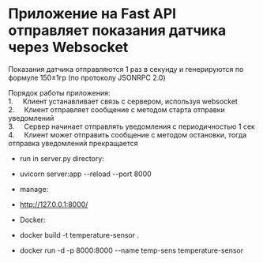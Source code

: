 # Приложение на Fast API отправляет показания датчика через Websocket  
Показания датчика отправляются 1 раз в секунду и генерируются по формуле 150±1гр (по протоколу JSONRPC 2.0)


Порядок работы приложения:  
1.     Клиент устанавливает связь с сервером, используя websocket  
2.     Клиент отправляет сообщение с методом старта отправки уведомлений  
3.     Сервер начинает отправлять уведомления с периодичностью 1 сек  
4.     Клиент может отправить сообщение с методом остановки, тогда отправка уведомлений прекращается  


* run in server.py directory:  
* uvicorn server:app --reload --port 8000
* manage:  
* http://127.0.0.1:8000/

* Docker:
* docker build -t temperature-sensor .
* docker run -d -p 8000:8000 --name temp-sens temperature-sensor